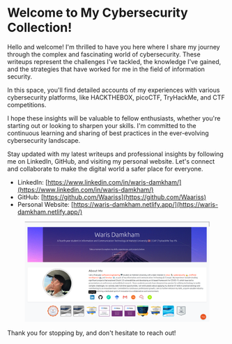 # Welcome to My Cybersecurity Collection!

Hello and welcome! I'm thrilled to have you here where I share my journey through the complex and fascinating world of cybersecurity. These writeups represent the challenges I've tackled, the knowledge I've gained, and the strategies that have worked for me in the field of information security.

In this space, you'll find detailed accounts of my experiences with various cybersecurity platforms, like HACKTHEBOX, picoCTF, TryHackMe, and CTF competitions.

I hope these insights will be valuable to fellow enthusiasts, whether you're starting out or looking to sharpen your skills. I'm committed to the continuous learning and sharing of best practices in the ever-evolving cybersecurity landscape.

Stay updated with my latest writeups and professional insights by following me on LinkedIn, GitHub, and visiting my personal website. Let's connect and collaborate to make the digital world a safer place for everyone.

* LinkedIn: [https://www.linkedin.com/in/waris-damkham/](https://www.linkedin.com/in/waris-damkham/)
* GitHub: [https://github.com/Waariss](https://github.com/Waariss)
* Personal Website: [https://waris-damkham.netlify.app/](https://waris-damkham.netlify.app/)

<figure><img src=".gitbook/assets/image (20) (1).png" alt=""><figcaption></figcaption></figure>

Thank you for stopping by, and don't hesitate to reach out!
